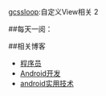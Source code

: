 [gcssloop](http://www.gcssloop.com/timeline):自定义View相关
2

##每天一阅：

##相关博客
* [程序员](http://www.jianshu.com/collection/NEt52a)
* [Android开发](http://www.jianshu.com/collection/0dc880a2c73c)
* [android实用技术](http://www.jianshu.com/collection/8a73fef08a6b)
